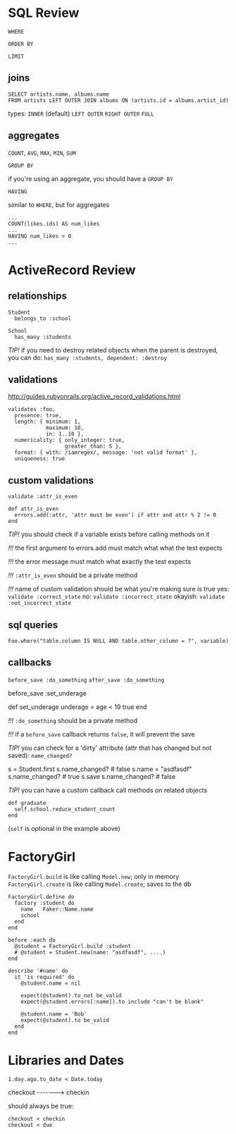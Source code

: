 # SQL Review

`WHERE`

`ORDER BY`

`LIMIT`

## joins

  ```
  SELECT artists.name, albums.name
  FROM artists LEFT OUTER JOIN albums ON (artists.id = albums.artist_id)
  ```

  types:
    `INNER` (default)
    `LEFT OUTER`
    `RIGHT OUTER`
    `FULL`

## aggregates

  `COUNT`, `AVG`, `MAX`, `MIN`, `SUM`

  `GROUP BY`

  if you're using an aggregate, you should have a `GROUP BY`

  `HAVING`

  similar to `WHERE`, but for aggregates

  ```
  ...
  COUNT(likes.ids) AS num_likes
  ...
  HAVING num_likes > 0
  ...
  ```



# ActiveRecord Review


## relationships

  ```
  Student
    belongs_to :school

  School
    has_many :students
  ```

  *TIP!*
  if you need to destroy related objects when the parent is destroyed, you can do:
    `has_many :students, dependent: :destroy`


## validations

  http://guides.rubyonrails.org/active_record_validations.html

  ```
  validates :foo,
    presence: true,
    length: { minimum: 1,
              maximum: 10,
              in: 1..10 },
    numericality: { only_integer: true,
                    greater_than: 5 },
    format: { with: /iamregex/, message: 'not valid format' },
    uniqueness: true
  ```


## custom validations

  ```
  validate :attr_is_even

  def attr_is_even
    errors.add(:attr, 'attr must be even') if attr and attr % 2 != 0
  end
  ```

  *TIP!*
  you should check if a variable exists before calling methods on it

  *!!!*
  the first argument to errors.add must match what what the test expects

  *!!!*
  the error message must match what exactly the test expects

  *!!!*
  `:attr_is_even` should be a private method

  *!!!*
  name of custom validation should be what you're making sure is true
    yes:  `validate :correct_state`
    no:   `validate :incorrect_state`
    okayish: `validate :not_incorrect_state`



## sql queries

  `Foo.where("table.column IS NULL AND table.other_column = ?", variable)`


## callbacks

  `before_save :do_something`
  `after_save :do_something`


  before_save :set_underage

  def set_underage
    underage = age < 19
    true
  end


  *!!!*
  `:do_something` should be a private method

  *!!!*
  if a `before_save` callback returns `false`, it will prevent the save

  *TIP!*
  you can check for a 'dirty' attribute (attr that has changed but not saved):
    `name_changed?`

  s = Student.first
  s.name_changed?  # false
  s.name = "asdfasdf"
  s.name_changed?  # true
  s.save
  s.name_changed? # false

  *TIP!*
  you can have a custom callback call methods on related objects

  ```
  def graduate
    self.school.reduce_student_count
  end
  ```

  (`self` is optional in the example above)



# FactoryGirl

  `FactoryGirl.build` is like calling `Model.new`; only in memory
  `FactoryGirl.create` is like calling `Model.create`; saves to the db

  ```
  FactoryGirl.define do
    factory :student do
      name   Faker::Name.name
      school
    end
  end

  before :each do
    @student = FactoryGirl.build :student
    # @student = Student.new(name: "asdfasdf", ....)
  end

  describe '#name' do
    it 'is required' do
      @student.name = nil

      expect(@student).to_not be_valid
      expect(@student.errors[:name]).to include "can't be blank"

      @student.name = 'Bob'
      expect(@student).to be_valid
    end
  end
  ```



# Libraries and Dates

  `1.day.ago.to_date < Date.today`

  checkout -------> checkin

  should always be true:

    checkout < checkin
    checkout < due


